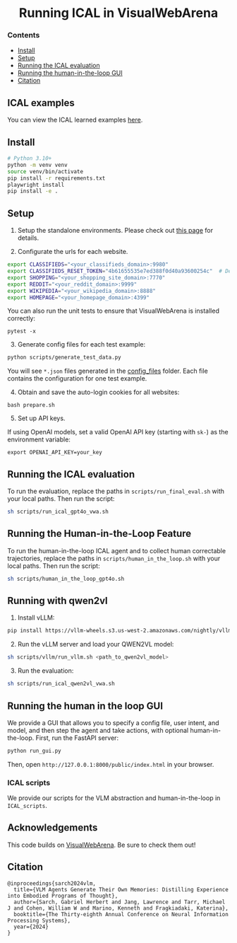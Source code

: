 <h1 align="center">
    Running ICAL in VisualWebArena
</h1>

### Contents
<div class="toc">
<ul>
<li><a href="#install"> Install </a></li>
<li><a href="#setup"> Setup </a></li>
<li><a href="#running-the-ical-evaluation"> Running the ICAL evaluation </a></li>
<li><a href="#running-the-human-in-the-loop-gui"> Running the human-in-the-loop GUI </a></li>
<li><a href="#citation"> Citation </a></li>
</ul>
</div>

## ICAL examples
You can view the ICAL learned examples [here](https://github.com/Gabesarch/ICAL/VisualWebArena/learned_examples).

## Install
```bash
# Python 3.10+
python -m venv venv
source venv/bin/activate
pip install -r requirements.txt
playwright install
pip install -e .
```

## Setup
1. Setup the standalone environments.
Please check out [this page](environment_docker/README.md) for details.

2. Configurate the urls for each website.
```bash
export CLASSIFIEDS="<your_classifieds_domain>:9980"
export CLASSIFIEDS_RESET_TOKEN="4b61655535e7ed388f0d40a93600254c"  # Default reset token for classifieds site, change if you edited its docker-compose.yml
export SHOPPING="<your_shopping_site_domain>:7770"
export REDDIT="<your_reddit_domain>:9999"
export WIKIPEDIA="<your_wikipedia_domain>:8888"
export HOMEPAGE="<your_homepage_domain>:4399"
```

You can also run the unit tests to ensure that VisualWebArena is installed correctly:
```
pytest -x
```

3. Generate config files for each test example:
```bash
python scripts/generate_test_data.py
```
You will see `*.json` files generated in the [config_files](./config_files) folder. Each file contains the configuration for one test example.

4. Obtain and save the auto-login cookies for all websites:
```
bash prepare.sh
```

5. Set up API keys.

If using OpenAI models, set a valid OpenAI API key (starting with `sk-`) as the environment variable:
```
export OPENAI_API_KEY=your_key
```

## Running the ICAL evaluation
To run the evaluation, replace the paths in `scripts/run_final_eval.sh` with your local paths. Then run the script:
```bash
sh scripts/run_ical_gpt4o_vwa.sh
```

## Running the Human-in-the-Loop Feature
To run the human-in-the-loop ICAL agent and to collect human correctable trajectories, replace the paths in `scripts/human_in_the_loop.sh` with your local paths. Then run the script:
```bash
sh scripts/human_in_the_loop_gpt4o.sh
```

## Running with qwen2vl
1. Install vLLM:
```bash
pip install https://vllm-wheels.s3.us-west-2.amazonaws.com/nightly/vllm-1.0.0.dev-cp38-abi3-manylinux1_x86_64.whl
```

2. Run the vLLM server and load your QWEN2VL model:
```bash
sh scripts/vllm/run_vllm.sh <path_to_qwen2vl_model>
```

3. Run the evaluation:
```bash
sh scripts/run_ical_qwen2vl_vwa.sh
```

## Running the human in the loop GUI
We provide a GUI that allows you to specify a config file, user intent, and model, and then step the agent and take actions, with optional human-in-the-loop. First, run the FastAPI server:
```bash
python run_gui.py
```
Then, open `http://127.0.0.1:8000/public/index.html` in your browser.

### ICAL scripts
We provide our scripts for the VLM abstraction and human-in-the-loop in `ICAL_scripts`.

## Acknowledgements

This code builds on [VisualWebArena](https://github.com/web-arena-x/visualwebarena). Be sure to check them out!

## Citation
```
@inproceedings{sarch2024vlm,
  title={VLM Agents Generate Their Own Memories: Distilling Experience into Embodied Programs of Thought},
  author={Sarch, Gabriel Herbert and Jang, Lawrence and Tarr, Michael J and Cohen, William W and Marino, Kenneth and Fragkiadaki, Katerina},
  booktitle={The Thirty-eighth Annual Conference on Neural Information Processing Systems},
  year={2024}
}
```
